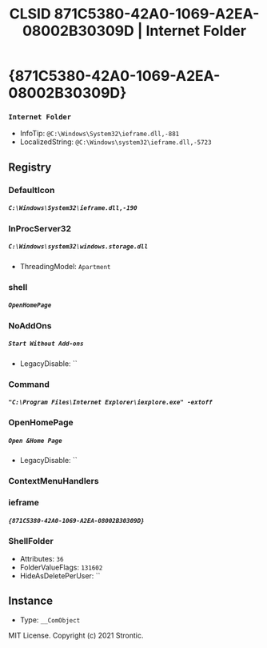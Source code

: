 ﻿---
title: "CLSID 871C5380-42A0-1069-A2EA-08002B30309D | Internet Folder"
excerpt: What is COM-Object CLSID 871C5380-42A0-1069-A2EA-08002B30309D?
---

# {871C5380-42A0-1069-A2EA-08002B30309D}

### `Internet Folder`
* InfoTip: `@C:\Windows\System32\ieframe.dll,-881`
* LocalizedString: `@C:\Windows\system32\ieframe.dll,-5723`

## Registry


### DefaultIcon

##### `C:\Windows\System32\ieframe.dll,-190`

### InProcServer32

##### `C:\Windows\system32\windows.storage.dll`
* ThreadingModel: `Apartment`

### shell

##### `OpenHomePage`

### NoAddOns

##### `Start Without Add-ons`
* LegacyDisable: ``

### Command

##### `"C:\Program Files\Internet Explorer\iexplore.exe" -extoff`

### OpenHomePage

##### `Open &Home Page`
* LegacyDisable: ``

### ContextMenuHandlers


### ieframe

##### `{871C5380-42A0-1069-A2EA-08002B30309D}`

### ShellFolder

* Attributes: `36`
* FolderValueFlags: `131602`
* HideAsDeletePerUser: ``

## Instance

* Type: `__ComObject`

MIT License. Copyright (c) 2021 Strontic.


